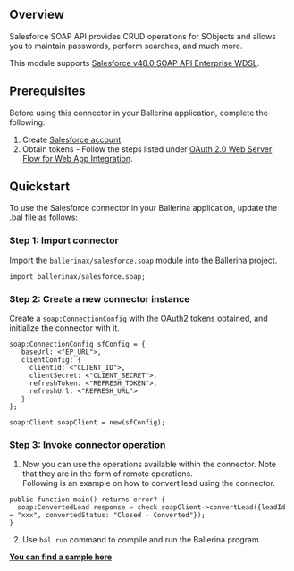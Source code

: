 ## Overview
Salesforce SOAP API provides CRUD operations for SObjects and allows you to maintain passwords, perform searches, and much more.

This module supports [Salesforce v48.0 SOAP API Enterprise WDSL](https://developer.salesforce.com/docs/atlas.en-us.224.0.api.meta/api/sforce_api_quickstart_intro.htm).
 
## Prerequisites

Before using this connector in your Ballerina application, complete the following:
1. Create [Salesforce account](https://developer.salesforce.com/signup)
2. Obtain tokens - Follow the steps listed under [OAuth 2.0 Web Server Flow for Web App Integration](https://help.salesforce.com/articleView?id=sf.remoteaccess_oauth_web_server_flow.htm&type=5).

## Quickstart
To use the Salesforce connector in your Ballerina application, update the .bal file as follows:

### Step 1: Import connector
Import the `ballerinax/salesforce.soap` module into the Ballerina project.

```ballerina
import ballerinax/salesforce.soap;
```

### Step 2: Create a new connector instance
Create a `soap:ConnectionConfig` with the OAuth2 tokens obtained, and initialize the connector with it.

```ballerina
soap:ConnectionConfig sfConfig = {
   baseUrl: <"EP_URL">,
   clientConfig: {
     clientId: <"CLIENT_ID">,
     clientSecret: <"CLIENT_SECRET">,
     refreshToken: <"REFRESH_TOKEN">,
     refreshUrl: <"REFRESH_URL"> 
   }
};

soap:Client soapClient = new(sfConfig);
```

### Step 3: Invoke connector operation
1. Now you can use the operations available within the connector. Note that they are in the form of remote operations.  
Following is an example on how to convert lead using the connector.
  ```ballerina
  public function main() returns error? {
    soap:ConvertedLead response = check soapClient->convertLead({leadId = "xxx", convertedStatus: "Closed - Converted"});
  }
  ```
2. Use `bal run` command to compile and run the Ballerina program. 

**[You can find a sample here](https://github.com/ballerina-platform/module-ballerinax-sfdc/tree/master/salesforce/samples/soap_api_usecases)**